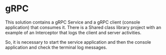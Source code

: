 # gRPC
This solution contains a gRPC Service and a gRPC client (console application) that consumes it.
There is a Shared class library project with an example of an Interceptor that logs the client and server activities.

So, it is necessary to start the service application and then the console application and check the terminal log messages.
